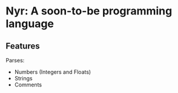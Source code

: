 # Nyr: A soon-to-be programming language

## Features
Parses:
- Numbers (Integers and Floats)
- Strings
- Comments
